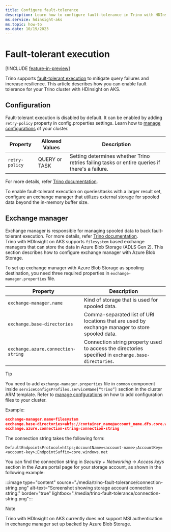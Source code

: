 ```yaml
---
title: Configure fault-tolerance
description: Learn how to configure fault-tolerance in Trino with HDInsight on AKS.
ms.service: hdinsight-aks
ms.topic: how-to 
ms.date: 10/19/2023
---
```


# Fault-tolerant execution

[!INCLUDE [feature-in-preview](../includes/feature-in-preview.md)]

Trino supports [fault-tolerant execution](https://trino.io/docs/current/admin/fault-tolerant-execution.html) to mitigate query failures and increase resilience.
This article describes how you can enable fault tolerance for your Trino cluster with HDInsight on AKS.

## Configuration

Fault-tolerant execution is disabled by default. It can be enabled by adding `retry-policy` property in config.properties settings. Learn how to [manage configurations](./trino-service-configuration.md) of your cluster.

|Property|Allowed Values|Description|
|-|-|-|
|`retry-policy`|QUERY or TASK| Setting determines whether Trino retries failing tasks or entire queries if there's a failure.|

For more details, refer [Trino documentation](https://trino.io/docs/current/admin/fault-tolerant-execution.html).

To enable fault-tolerant execution on queries/tasks with a larger result set, configure an exchange manager that utilizes external storage for spooled data beyond the in-memory buffer size.

## Exchange manager

Exchange manager is responsible for managing spooled data to back fault-tolerant execution. For more details, refer [Trino documentation]( https://trino.io/docs/current/admin/fault-tolerant-execution.html#fte-exchange-manager).
<br>Trino with HDInsight on AKS supports `filesystem` based exchange managers that can store the data in Azure Blob Storage (ADLS Gen 2). This section describes how to configure exchange manager with Azure Blob Storage.

To set up exchange manager with Azure Blob Storage as spooling destination, you need three required properties in `exchange-manager.properties` file.

|Property|Description|
|-|-|
|`exchange-manager.name`| Kind of storage that is used for spooled data.|
|`exchange.base-directories`| Comma-separated list of URI locations that are used by exchange manager to store spooled data.|
|`exchange.azure.connection-string`| Connection string property used to access the directories specified in `exchange.base-directories`. |


> [!TIP]
> You need to add `exchange-manager.properties` file in `common` component inside `serviceConfigsProfiles.serviceName[“trino”]` section in the cluster ARM template. Refer to [manage confgurations](./trino-service-configuration.md#using-arm-template) on how to add configuration files to your cluster.

Example:

```json
exchange-manager.name=filesystem
exchange.base-directories=abfs://container_name@account_name.dfs.core.windows.net
exchange.azure.connection-string=connection-string
```

The connection string takes the following form:
```
DefaultEndpointsProtocol=https;AccountName=<account-name>;AccountKey=<account-key>;EndpointSuffix=core.windows.net
```


You can find the connection string in *Security + Networking* -> *Access keys* section in the Azure portal page for your storage account, as shown in the following example: 

:::image type="content" source="./media/trino-fault-tolerance/connection-string.png" alt-text="Screenshot showing storage account connection string." border="true" lightbox="./media/trino-fault-tolerance/connection-string.png":::

> [!NOTE]
> Trino with HDInsight on AKS currently does not support MSI authentication in exchange manager set up backed by Azure Blob Storage.
